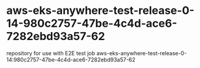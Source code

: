 # aws-eks-anywhere-test-release-0-14-980c2757-47be-4c4d-ace6-7282ebd93a57-62
repository for use with E2E test job aws-eks-anywhere-test-release-0-14:980c2757-47be-4c4d-ace6-7282ebd93a57-62
